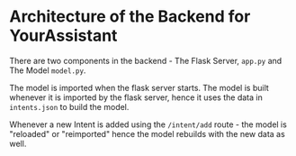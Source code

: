 # Architecture of the Backend for YourAssistant

There are two components in the backend - The Flask Server, `app.py` and The Model `model.py`.

The model is imported when the flask server starts. The model is built whenever it is imported by the flask server, hence it uses the data in `intents.json` to build the model. 

Whenever a new Intent is added using the `/intent/add` route - the model is "reloaded" or "reimported" hence the model rebuilds with the new data as well.
